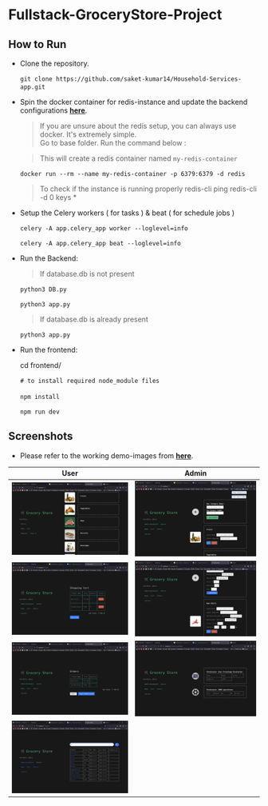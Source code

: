 # Fullstack-GroceryStore-Project

## How to Run

- Clone the repository.
  
  ```shell
  git clone https://github.com/saket-kumar14/Household-Services-app.git
  ```

- Spin the docker container for redis-instance and update the backend configurations [**here**](app.py).
  
    > If you are unsure about the redis setup, you can always use docker. It's extremely simple. <br/>
    > Go to base folder. Run the command below :

    > This will create a redis container named `my-redis-container`

    ```shell
    docker run --rm --name my-redis-container -p 6379:6379 -d redis
    ```

    > To check if the instance is running properly
    > redis-cli ping
    > redis-cli -d 0
    > keys *

- Setup the Celery workers ( for tasks ) & beat ( for schedule jobs )
  ```shell
  celery -A app.celery_app worker --loglevel=info
  ```

  ```shell
  celery -A app.celery_app beat --loglevel=info
  ```
    
- Run the Backend:
  > If database.db is not present

  ```shell
  python3 DB.py
  ```
  ```shell
  python3 app.py
  ```
  
  > If database.db is already present
  ```shell
  python3 app.py
  ```

- Run the frontend:

  cd frontend/

  ```shell
  # to install required node_module files

  npm install
  ```

  ```shell
  npm run dev
  ```

## Screenshots
- Please refer to the working demo-images from [**here**](demo-jpg).
  
User                  |  Admin
:-------------------------:|:-------------------------:
![](./demo-jpg/user_view.png)  |  ![](./demo-jpg/admin_manager_view.png)
![](./demo-jpg/cart.png)  |  ![](./demo-jpg/products.png)
![](./demo-jpg/orders.png)  |  ![](./demo-jpg/admin_dash.png)
![](./demo-jpg/search.png)  |  

<br/>